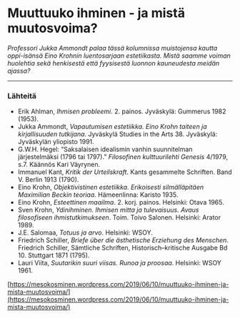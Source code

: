 # Muuttuuko ihminen - ja mistä muutosvoima?

_Professori Jukka Ammondt palaa tässä kolumnissa muistojensa kautta oppi-isänsä Eino Krohnin luentosarjaan estetiikasta. Mistä saamme voiman huolehtia sekä henkisestä että fyysisestä luonnon kauneudesta meidän ajassa?_

---

### Lähteitä

* Erik Ahlman, _Ihmisen probleemi_. 2. painos. Jyväskylä: Gummerus 1982 \(1953\).
* Jukka Ammondt, _Vapautumisen estetiikka. Eino Krohn taiteen ja kirjallisuuden tutkijana_. Jyväskylä Studies in the Arts 38. Jyväskylä: Jyväskylän yliopisto 1991.
* G.W.H. Hegel: “Saksalaisen idealismin vanhin suunnitelman järjestelmäksi \(1796 tai 1797\).” _Filosofinen kulttuurilehti Genesis_ 4/1979, s.7. Käännös Kari Väyrynen.
* Immanuel Kant, _Kritik der Urteilskraft_. Kants gesammelte Schriften. Band V. Berlin 1913 \(1790\).
* Eino Krohn, _Objektivistinen estetiikka. Erikoisesti silmälläpitäen Maximilian Beckin teoriaa_. Hämeenlinna: Karisto 1935.
* Eino Krohn, _Esteettinen maailma_. 2. korj. painos. Helsinki: Otava 1965.
* Sven Krohn, _Ydinihminen. Ihmisen mitta ja tulevaisuus. Avaus filosofiseen ihmistutkimukseen_. Toim. Toivo Salonen. Helsinki: Arator 1989.
* J.E. Salomaa, _Totuus ja arvo_. Helsinki: WSOY.
* Friedrich Schiller, _Briefe über die ästhetische Erziehung des Menschen_. Friedrich Schiller, Sämtliche Schriften, Historisch–kritische Ausgabe Bd 10. Stuttgart 1871 \(1795\).
* Lauri Viita, _Suutarikin suuri viisas. Runoa ja proosaa_. Helsinki: WSOY 1961.

[https://mesokosminen.wordpress.com/2019/06/10/muuttuuko-ihminen-ja-mista-muutosvoima/](https://mesokosminen.wordpress.com/2019/06/10/muuttuuko-ihminen-ja-mista-muutosvoima/)

